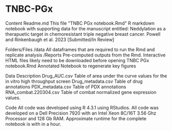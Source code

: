 # TNBC-PGx

Content
Readme.md       This file
"TNBC PGx notebook.Rmd"  R markdown notebook with supporting data for the manuscript entitled:
Neddylation as a therapuetic target in chemoresistant triple negative breast cancer.
Powell and Rinkenbaugh et al. 2023 [Submitted/In Review]

Folders/Files
/data		All dataframes that are required to run the Rmd and replicate analysis
/Reports Pre-computed outputs from the Rmd. Interactive HTML files likely need to be downloaded before opening
TNBC PGx notebook.Rmd Annotated Notebook to regenerate key figures

Data Description
Drug_AUC.csv  Table of area under the curve values for the in vitro high throughput screen
Drug_metadata.csv Table of drug annotations
PDX_metadata.csv Table of PDX annotations
RNA_combat.220304.csv Table of combat normalized gene expression values.

Code
All code was developed using R 4.3.1 using RStudios. All code was developed on a Dell Precision 7920 with an Intel Xeon 8C/16T 3.56 Ghz Processor and 128 Gb RAM. 
Approximate runtime for the complete notebook is with in a hour.
